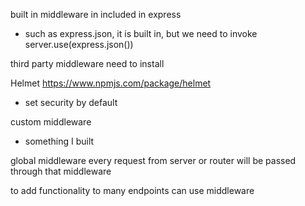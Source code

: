 built in middleware in included in express
- such as express.json, it is built in, but we need to invoke
server.use(express.json())

third party middleware
need to install

Helmet 
https://www.npmjs.com/package/helmet
- set security by default

custom middleware
- something I built

global middleware
every request from server or router will
be passed through that middleware


to add functionality to many endpoints 
can use middleware